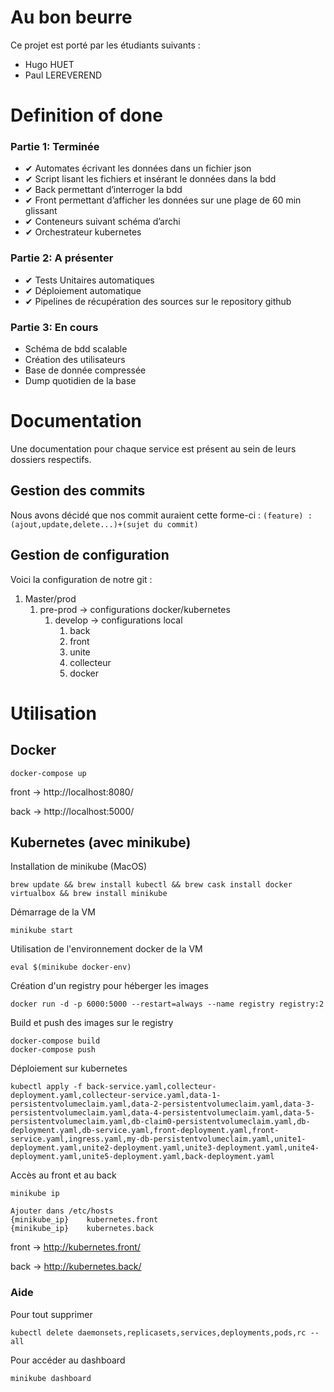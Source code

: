 # Au bon beurre

Ce projet est porté par les étudiants suivants :
- Hugo HUET
- Paul LEREVEREND

# Definition of done

### Partie 1: Terminée
* ✔ Automates écrivant les données dans un fichier json
* ✔ Script lisant les fichiers et insérant le données dans la bdd	
* ✔ Back permettant d’interroger la bdd	
* ✔ Front permettant d’afficher les données sur une plage de 60 min glissant	
* ✔ Conteneurs suivant schéma d’archi	
* ✔ Orchestrateur kubernetes 
### Partie 2: A présenter
* ✔ Tests Unitaires automatiques
* ✔ Déploiement automatique	
* ✔ Pipelines de récupération des sources sur le repository github
### Partie 3: En cours
* Schéma de bdd scalable
* Création des utilisateurs
* Base de donnée compressée
* Dump quotidien de la base


# Documentation
Une documentation pour chaque service est présent au sein de leurs dossiers respectifs.

## Gestion des commits
Nous avons décidé que nos commit auraient cette forme-ci :
`(feature) : (ajout,update,delete...)+(sujet du commit)`

## Gestion de configuration
Voici la configuration de notre git :
1. Master/prod
    1. pre-prod -> configurations docker/kubernetes
        1. develop -> configurations local
            1. back
            2. front
            3. unite
            4. collecteur
            5. docker

# Utilisation

## Docker

```
docker-compose up
```

front -> http://localhost:8080/

back -> http://localhost:5000/

## Kubernetes (avec minikube)

Installation de minikube (MacOS)
```
brew update && brew install kubectl && brew cask install docker virtualbox && brew install minikube
```
Démarrage de la VM
```
minikube start
```
Utilisation de l'environnement docker de la VM
```
eval $(minikube docker-env)
```
Création d'un registry pour héberger les images
```
docker run -d -p 6000:5000 --restart=always --name registry registry:2
```
Build et push des images sur le registry
```
docker-compose build
docker-compose push
```
Déploiement sur kubernetes
```
kubectl apply -f back-service.yaml,collecteur-deployment.yaml,collecteur-service.yaml,data-1-persistentvolumeclaim.yaml,data-2-persistentvolumeclaim.yaml,data-3-persistentvolumeclaim.yaml,data-4-persistentvolumeclaim.yaml,data-5-persistentvolumeclaim.yaml,db-claim0-persistentvolumeclaim.yaml,db-deployment.yaml,db-service.yaml,front-deployment.yaml,front-service.yaml,ingress.yaml,my-db-persistentvolumeclaim.yaml,unite1-deployment.yaml,unite2-deployment.yaml,unite3-deployment.yaml,unite4-deployment.yaml,unite5-deployment.yaml,back-deployment.yaml
```
Accès au front et au back
```
minikube ip

Ajouter dans /etc/hosts
{minikube_ip}    kubernetes.front
{minikube_ip}    kubernetes.back
```

front -> http://kubernetes.front/

back -> http://kubernetes.back/


### Aide
Pour tout supprimer
```
kubectl delete daemonsets,replicasets,services,deployments,pods,rc --all
```
Pour accéder au dashboard
```
minikube dashboard
```
